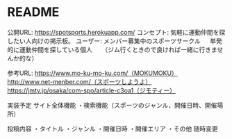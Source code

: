 # README
公開URL: https://spotsports.herokuapp.com/
コンセプト: 気軽に運動仲間を探したい人向けの掲示板。
ユーザー: メンバー募集中のスポーツサークル
　       単発的に運動仲間を探している個人
　       （ジム行くときので良ければ一緒に行きませんか的な）


参考URL: https://www.mo-ku-mo-ku.com/（MOKUMOKU）
　       http://www.net-menber.com/（スポーツしようよ）
　       https://jmty.jp/osaka/com-spo/article-c3oa1（ジモティー）

実装予定
サイト全体機能
・検索機能（スポーツのジャンル、開催日時、開催場所）

投稿内容
・タイトル
・ジャンル
・開催日時
・開催エリア
・その他
随時変更

